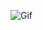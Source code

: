 ![Gif](https://storage.googleapis.com/gweb-uniblog-publish-prod/original_images/Social_dino-with-hat.gif)
